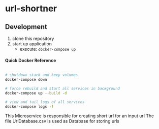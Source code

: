 # url-shortner

## Development

1. clone this repository
2. start up application
    - execute: `docker-compose up`


#### Quick Docker Reference

```bash

# shutdown stack and keep volumes
docker-compose down

# force rebuild and start all services in background
docker-compose up --build -d

# view and tail logs of all services
docker-compose logs -f

```

This Microservice is responsible for creating short url for an input url
The file UrlDatabase.csv is used as Database for storing urls
